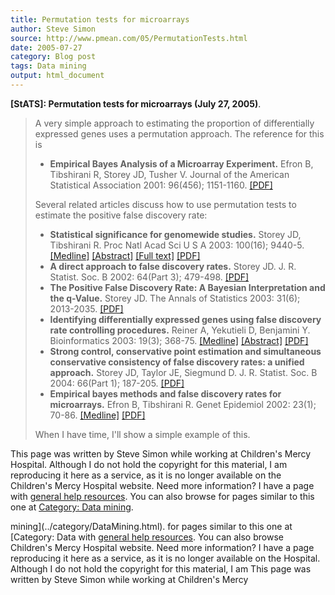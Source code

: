 ```yaml
---
title: Permutation tests for microarrays
author: Steve Simon
source: http://www.pmean.com/05/PermutationTests.html
date: 2005-07-27
category: Blog post
tags: Data mining
output: html_document
---
```

**[StATS]: Permutation tests for microarrays (July
27, 2005)**.

> A very simple approach to estimating the proportion of differentially
> expressed genes uses a permutation approach. The reference for this is
>
> -   **Empirical Bayes Analysis of a Microarray Experiment.** Efron B,
>     Tibshirani R, Storey JD, Tusher V. Journal of the American
>     Statistical Association 2001: 96(456); 1151-1160.
>     [\[PDF\]](http://faculty.washington.edu/~jstorey/papers/ETST_JASA_2001.pdf)
>
> Several related articles discuss how to use permutation tests to
> estimate the positive false discovery rate:
>
> -   **Statistical significance for genomewide studies.** Storey JD,
>     Tibshirani R. Proc Natl Acad Sci U S A 2003: 100(16); 9440-5.
>     [\[Medline\]](http://www.ncbi.nlm.nih.gov/entrez/query.fcgi?cmd=Retrieve&db=PubMed&list_uids=12883005&dopt=Abstract)
>     [\[Abstract\]](http://www.pnas.org/cgi/content/abstract/100/16/9440)
>     [\[Full text\]](http://www.pnas.org/cgi/content/full/100/16/9440)
>     [\[PDF\]](http://www.pnas.org/cgi/reprint/100/16/9440.pdf)
> -   **A direct approach to false discovery rates.** Storey JD. J. R.
>     Statist. Soc. B 2002: 64(Part 3); 479-498.
>     [\[PDF\]](http://faculty.washington.edu/~jstorey/papers/directfdr.pdf)
> -   **The Positive False Discovery Rate: A Bayesian Interpretation and
>     the q-Value.** Storey JD. The Annals of Statistics 2003: 31(6);
>     2013-2035.
>     [\[PDF\]](http://faculty.washington.edu/~jstorey/papers/Storey_Annals_2003.pdf)
> -   **Identifying differentially expressed genes using false discovery
>     rate controlling procedures.** Reiner A, Yekutieli D, Benjamini Y.
>     Bioinformatics 2003: 19(3); 368-75.
>     [\[Medline\]](http://www.ncbi.nlm.nih.gov/entrez/query.fcgi?cmd=Retrieve&db=PubMed&list_uids=12584122&dopt=Abstract)
>     [\[Abstract\]](http://bioinformatics.oxfordjournals.org/cgi/content/abstract/19/3/368)
>     [\[PDF\]](http://bioinformatics.oxfordjournals.org/cgi/reprint/19/3/368.pdf)
> -   **Strong control, conservative point estimation and simultaneous
>     conservative consistency of false discovery rates: a unified
>     approach.** Storey JD, Taylor JE, Siegmund D. J. R. Statist. Soc.
>     B 2004: 66(Part 1); 187-205.
>     [\[PDF\]](http://faculty.washington.edu/~jstorey/papers/623.pdf)
> -   **Empirical bayes methods and false discovery rates for
>     microarrays.** Efron B, Tibshirani R. Genet Epidemiol 2002: 23(1);
>     70-86.
>     [\[Medline\]](http://www.ncbi.nlm.nih.gov/entrez/query.fcgi?cmd=Retrieve&db=PubMed&list_uids=12112249&dopt=Abstract)
>     [\[PDF\]](http://dcegod.nci.nih.gov/epi/EfronTibshirani%20FDR.pdf)
>
> When I have time, I\'ll show a simple example of this.

This page was written by Steve Simon while working at Children\'s Mercy
Hospital. Although I do not hold the copyright for this material, I am
reproducing it here as a service, as it is no longer available on the
Children\'s Mercy Hospital website. Need more information? I have a page
with [general help resources](../GeneralHelp.html). You can also browse
for pages similar to this one at [Category: Data
mining](../category/DataMining.html).
<!---More--->
mining](../category/DataMining.html).
for pages similar to this one at [Category: Data
with [general help resources](../GeneralHelp.html). You can also browse
Children\'s Mercy Hospital website. Need more information? I have a page
reproducing it here as a service, as it is no longer available on the
Hospital. Although I do not hold the copyright for this material, I am
This page was written by Steve Simon while working at Children\'s Mercy

<!---Do not use
**[StATS]: Permutation tests for microarrays (July
This page was written by Steve Simon while working at Children\'s Mercy
Hospital. Although I do not hold the copyright for this material, I am
reproducing it here as a service, as it is no longer available on the
Children\'s Mercy Hospital website. Need more information? I have a page
with [general help resources](../GeneralHelp.html). You can also browse
for pages similar to this one at [Category: Data
mining](../category/DataMining.html).
--->

